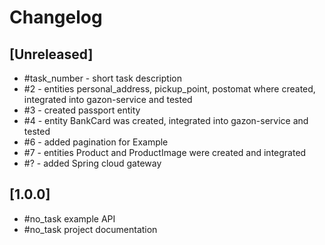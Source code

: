 # Changelog

## [Unreleased]
- #task_number - short task description
- #2 - entities personal_address, pickup_point, postomat where created, integrated into gazon-service and tested
- #3 - created passport entity
- #4 - entity BankCard was created, integrated into gazon-service and tested
- #6 - added pagination for Example
- #7 - entities Product and ProductImage were created and integrated
- #? - added Spring cloud gateway

## [1.0.0]

- #no_task example API
- #no_task project documentation